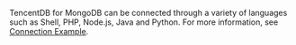 TencentDB for MongoDB can be connected through a variety of languages such as Shell, PHP, Node.js, Java and Python.
For more information, see [Connection Example](https://intl.cloud.tencent.com/document/product/240/3563).

